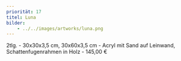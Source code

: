 ```yaml
---
priorität: 17
titel: Luna
bilder:
    - ../../images/artworks/luna.png
---
```


2tlg. - 30x30x3,5 cm, 30x60x3,5 cm - Acryl mit Sand auf Leinwand, Schattenfugenrahmen in Holz - 145,00 €
